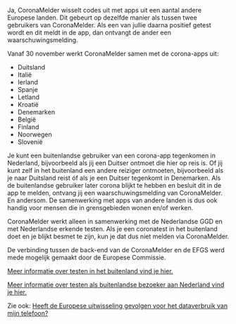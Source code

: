 Ja, CoronaMelder wisselt codes uit met apps uit een aantal andere Europese landen. Dit gebeurt op dezelfde manier als tussen twee gebruikers van CoronaMelder. Als een van jullie daarna positief getest wordt en dit meldt in de app, dan ontvangt de ander een waarschuwingsmelding.

Vanaf 30 november werkt CoronaMelder samen met de corona-apps uit: 

- Duitsland 
- Italië 
- Ierland 
- Spanje 
- Letland 
- Kroatië
- Denemarken 
- België
- Finland
- Noorwegen
- Slovenië

Je kunt een buitenlandse gebruiker van een corona-app tegenkomen in Nederland, bijvoorbeeld als jij een Duitser ontmoet die hier op reis is. Of jij kunt zelf in het buitenland een andere reiziger ontmoeten, bijvoorbeeld als je naar Duitsland reist óf als je een Duitser tegenkomt in Denemarken. Als de buitenlandse gebruiker later corona blijkt te hebben en besluit dit in de app te melden, ontvang jij een waarschuwingsmelding van CoronaMelder. En andersom. De samenwerking met apps van andere landen is dus ook handig voor mensen die in grensgebieden wonen en/of werken.

CoronaMelder werkt alleen in samenwerking met de Nederlandse GGD en met Nederlandse erkende testen. Als je een coronatest in het buitenland doet en je blijkt besmet te zijn, kun je dat dus niet melden via CoronaMelder. 

De verbinding tussen de back-end van de CoronaMelder en de EFGS werd mede mogelijk gemaakt door de Europese Commissie.

[Meer informatie over testen in het buitenland vind je hier.](https://www.rijksoverheid.nl/onderwerpen/coronavirus-covid-19/testen/testen-in-het-buitenland)

[Meer informatie over testen als buitenlandse bezoeker aan Nederland vind je hier.](https://www.rijksoverheid.nl/onderwerpen/coronavirus-covid-19/testen/testen-op-vakantie-in-nederland)

Zie ook: [Heeft de Europese uitwisseling gevolgen voor het dataverbruik van mijn telefoon?](/{{page.lang}}/faq/38-heeft-de-europese-uitwisseling-gevolgen-voor-het-dataverbruik-van-mijn-telefoon/)
